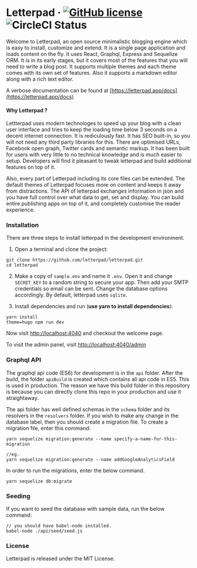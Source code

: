 # Letterpad &middot; [![GitHub license](https://img.shields.io/badge/license-MIT-blue.svg)](https://github.com/ajaxtown/letterpad/blob/master/LICENSE) ![CircleCI Status](https://circleci.com/gh/ajaxtown/letterpad.svg?style=shield&circle-token=:circle-token)

Welcome to Letterpad, an open source minimalistic blogging engine which is easy to install, customize and extend. It is a single page application and loads content on the fly. It uses React, Graphql, Express and Sequelize ORM. It is in its early stages, but it covers most of the features that you will need to write a blog post. It supports multiple themes and each theme comes with its own set of features. Also it supports a markdown editor along with a rich text editor.

A verbose documentation can be found at [https://letterpad.app/docs](https://letterpad.app/docs)

#### Why Letterpad ?

Lettterpad uses modern technologes to speed up your blog with a clean user interface and tries to keep the loading time below 3 seconds on a decent internet connection. It is rediculously fast. It has SEO built-in, so you will not need any third party libraries for this. There are optimised URLs, Facebook open graph, Twitter cards and semantic markup. It has been built for users with very little to no technical knowledge and is much easier to setup. Developers will find it pleasant to tweak letterpad and build additional features on top of it.

Also, every part of Letterpad including its core files can be extended. The default themes of Letterpad focuses more on content and keeps it away from distractions. The API of letterpad exchanges information in json and you have full control over what data to get, set and display. You can build entire publishing apps on top of it, and completely customise the reader experience.

### Installation

There are three steps to install letterpad in the development environment.

1.  Open a terminal and clone the project:

```
git clone https://github.com/letterpad/letterpad.git
cd letterpad
```

2.  Make a copy of `sample.env` and name it `.env`. Open it and change `SECRET_KEY` to a random string to secure your app. Then add your SMTP credentials so email can be sent. Change the database options accordingly. By default, letterpad uses `sqlite`.

3.  Install dependencies and run (**use yarn to install dependencies**):

```
yarn install
theme=hugo npm run dev
```

Now visit [http://localhost:4040](http://localhost:4040) and checkout the welcome page.

To visit the admin panel, visit [http://localhost:4040/admin](http://localhost:4040/admin)

### Graphql API

The graphql api code (ES6) for development is in the `api` folder. After the build, the folder `apiBuild` is created which contains all api code in ES5. This is used in production. The reason we have this build folder in this repository is because you can directly clone this repo in your production and use it straightaway.

The api folder has well defined schemas in the `schema` folder and its resolvers in the `resolvers` folder. If you wish to make any change in the database label, then you should create a migration file. To create a migration file, enter this command:

```
yarn sequelize migration:generate --name specify-a-name-for-this-migration

//eg.
yarn sequelize migration:generate --name addGoogleAnalyticsField
```

In order to run the migrations, enter the below command.

```
yarn sequelize db:migrate
```

### Seeding

If you want to seed the database with sample data, run the below command:

```
// you should have babel-node installed.
babel-node ./api/seed/seed.js
```

### License

Letterpad is released under the MIT License.
